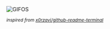 <div align="justify">
<picture>
    <source media="(prefers-color-scheme: dark)" srcset="https://i.ibb.co/JyGX8y3/output-gif.gif">
    <source media="(prefers-color-scheme: light)" srcset="https://i.ibb.co/JyGX8y3/output-gif.gif">
    <img alt="GIFOS" src="https://i.ibb.co/JyGX8y3/output-gif.gif">
</picture>

<sub><i>inspired from [x0rzavi/github-readme-terminal](https://github.com/x0rzavi/github-readme-terminal)</i></sub>

</div>

<!-- Image deletion URL: https://ibb.co/ZYFyvY2/845e28709d0a3b50ae16bd5aca12204b -->